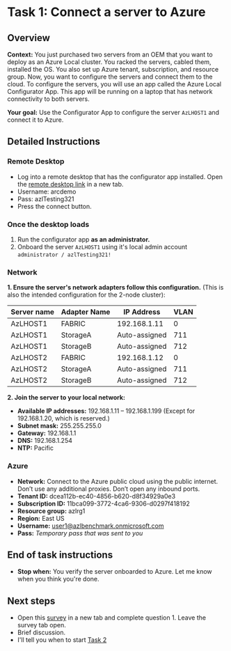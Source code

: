 # Task 1: Connect a server to Azure

## Overview

**Context:** You just purchased two servers from an OEM that you want to deploy as an Azure Local cluster. You racked the servers, cabled them, installed the OS. You also set up Azure tenant, subscription, and resource group. Now, you want to configure the servers and connect them to the cloud. To configure the servers, you will use an app called the Azure Local Configurator App. This app will be running on a laptop that has network connectivity to both servers.

**Your goal:** Use the Configurator App to configure the server `AzLHOST1` and connect it to Azure.

## Detailed Instructions

### Remote Desktop

- Log into a remote desktop that has the configurator app installed. Open the [remote desktop link](https://portal.azure.com/#@azlbenchmark.onmicrosoft.com/resource/subscriptions/fbacedb7-2b65-412b-8b80-f8288b6d7b12/resourceGroups/azlrg1/providers/Microsoft.Compute/virtualMachines/LocalBox-Client/bastionHost) in a new tab. 
- Username: arcdemo
- Pass: azlTesting321
- Press the connect button.


### Once the desktop loads ### 

1. Run the configurator app **as an administrator.**
2. Onboard the server `AzLHOST1` using it's local admin account `administrator / azlTesting321!`


### Network

**1. Ensure the server's network adapters follow this configuration.** (This is also the intended configuration for the 2-node cluster):

| Server name | Adapter Name | IP Address      | VLAN |
|-------------|--------------|-----------------|------|
| AzLHOST1    | FABRIC       | 192.168.1.11    | 0    |
| AzLHOST1    | StorageA     | Auto-assigned   | 711  |
| AzLHOST1    | StorageB     | Auto-assigned   | 712  |
| AzLHOST2    | FABRIC       | 192.168.1.12    | 0    |
| AzLHOST2    | StorageA     | Auto-assigned   | 711  |
| AzLHOST2    | StorageB     | Auto-assigned   | 712  |


**2. Join the server to your local network:**

- **Available IP addresses:** 192.168.1.11 – 192.168.1.199 (Except for 192.168.1.20, which is reserved.)
- **Subnet mask:** 255.255.255.0
- **Gateway:** 192.168.1.1
- **DNS:** 192.168.1.254
- **NTP:** Pacific



### Azure

- **Network:** Connect to the Azure public cloud using the public internet. Don’t use any additional proxies. Don’t open any inbound ports.
- **Tenant ID:** dcea112b-ec40-4856-b620-d8f34929a0e3
- **Subscription ID:** 11bca099-3772-4ca6-9306-d0297f418192
- **Resource group:** azlrg1
- **Region:** East US
- **Username:** user1@azlbenchmark.onmicrosoft.com
- **Pass:** _Temporary pass that was sent to you_

## End of task instructions

- **Stop when:** You verify the server onboarded to Azure. Let me know when you think you're done. 

## Next steps 

- Open this [survey](https://forms.office.com/r/4bBC2WZ5qG) in a new tab and complete question 1. Leave the survey tab open. 
- Brief discussion.
- I'll tell you when to start [Task 2](task2.md)
